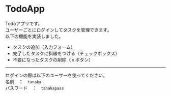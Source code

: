 # TodoApp
Todoアプリです。<br>
ユーザーごとにログインしてタスクを管理できます。<br>
以下の機能を実装しました。<br>
- タスクの追加（入力フォーム）
- 完了したタスクに斜線をつける（チェックボックス）
- 不要になったタスクの削除（ｘボタン）<br>
***
ログインの際は以下のユーザーを使ってください。<br>
名前　：　`tanaka`<br>
パスワード　：　`tanakapass`
